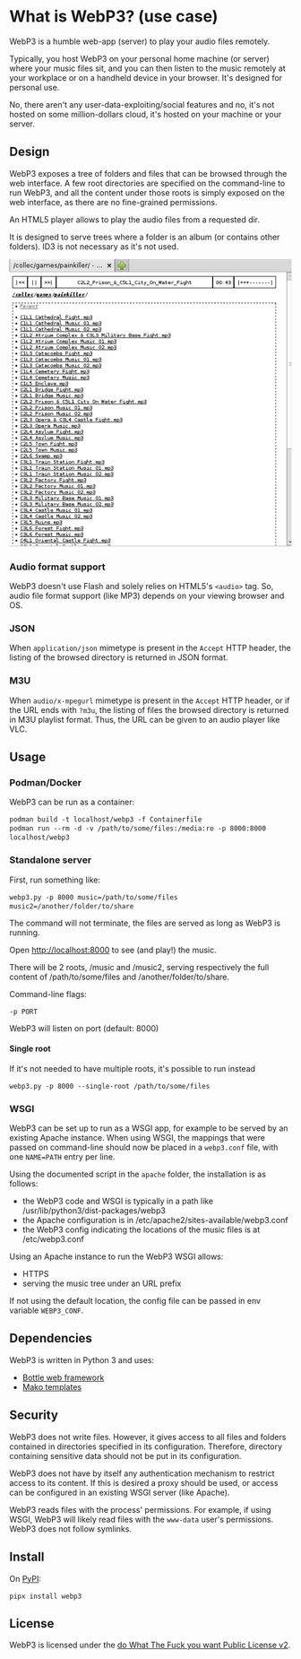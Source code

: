 # What is WebP3? (use case)

WebP3 is a humble web-app (server) to play your audio files remotely.

Typically, you host WebP3 on your personal home machine (or server) where your music files sit, and you can then listen to the music remotely at your workplace or on a handheld device in your browser.
It's designed for personal use.

No, there aren't any user-data-exploiting/social features and no, it's not hosted on some million-dollars cloud, it's hosted on your machine or your server.

## Design

WebP3 exposes a tree of folders and files that can be browsed through the web interface.
A few root directories are specified on the command-line to run WebP3, and all the content under those roots is simply exposed on the web interface, as there are no fine-grained permissions.

An HTML5 player allows to play the audio files from a requested dir.

It is designed to serve trees where a folder is an album (or contains other folders). ID3 is not necessary as it's not used.

![webp3 screenshot showing a list of files and the previous/pause/next buttons](screenshot.png)

### Audio format support

WebP3 doesn't use Flash and solely relies on HTML5's `<audio>` tag. So, audio file format support (like MP3) depends on your viewing browser and OS.

### JSON

When `application/json` mimetype is present in the `Accept` HTTP header, the listing of the browsed directory is returned in JSON format.

### M3U

When `audio/x-mpegurl` mimetype is present in the `Accept` HTTP header, or if the URL ends with `?m3u`, the listing of files the browsed directory is returned in M3U playlist format.
Thus, the URL can be given to an audio player like VLC.

## Usage

### Podman/Docker

WebP3 can be run as a container:

    podman build -t localhost/webp3 -f Containerfile
    podman run --rm -d -v /path/to/some/files:/media:ro -p 8000:8000 localhost/webp3

### Standalone server

First, run something like:

	webp3.py -p 8000 music=/path/to/some/files music2=/another/folder/to/share

The command will not terminate, the files are served as long as WebP3 is running.

Open <http://localhost:8000> to see (and play!) the music.

There will be 2 roots, /music and /music2, serving respectively the full content of /path/to/some/files and /another/folder/to/share.

Command-line flags:

	-p PORT

WebP3 will listen on port (default: 8000)

#### Single root

If it's not needed to have multiple roots, it's possible to run instead

    webp3.py -p 8000 --single-root /path/to/some/files

### WSGI

WebP3 can be set up to run as a WSGI app, for example to be served by an existing Apache instance.
When using WSGI, the mappings that were passed on command-line should now be placed in a `webp3.conf` file, with one `NAME=PATH` entry per line.

Using the documented script in the `apache` folder, the installation is as follows:

* the WebP3 code and WSGI is typically in a path like /usr/lib/python3/dist-packages/webp3
* the Apache configuration is in /etc/apache2/sites-available/webp3.conf
* the WebP3 config indicating the locations of the music files is at /etc/webp3.conf

Using an Apache instance to run the WebP3 WSGI allows:

* HTTPS
* serving the music tree under an URL prefix

If not using the default location, the config file can be passed in env variable `WEBP3_CONF`.

## Dependencies

WebP3 is written in Python 3 and uses:

* [Bottle web framework](https://bottlepy.org/)
* [Mako templates](https://www.makotemplates.org/)

## Security

WebP3 does not write files. However, it gives access to all files and folders contained in directories specified in its configuration.
Therefore, directory containing sensitive data should not be put in its configuration.

WebP3 does not have by itself any authentication mechanism to restrict access to its content.
If this is desired a proxy should be used, or access can be configured in an existing WSGI server (like Apache).

WebP3 reads files with the process' permissions. For example, if using WSGI, WebP3 will likely read files with the `www-data` user's permissions.
WebP3 does not follow symlinks.

## Install

On [PyPI](https://pypi.org/project/webp3/):

	pipx install webp3

## License

WebP3 is licensed under the [do What The Fuck you want Public License v2](https://wtfpl.net).
